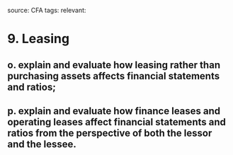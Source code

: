 source: CFA
tags: 
relevant: 

# 9. Leasing

## o. explain and evaluate how leasing rather than purchasing assets affects financial statements and ratios;
## p. explain and evaluate how finance leases and operating leases affect financial statements and ratios from the perspective of both the lessor and the lessee.

